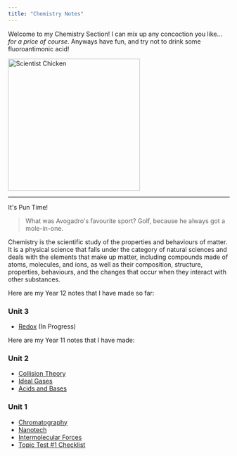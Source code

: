 ```yaml
---
title: "Chemistry Notes"
---
```


Welcome to my Chemistry Section! I can mix up any concoction you like... *for a price of course*. Anyways have fun, and try not to drink some fluoroantimonic acid!

<image src="/the-chicken-pen/assets/Chemistry_Chicken.png" alt="Scientist Chicken" width=300px />

---
It's Pun Time!
>What was Avogadro's favourite sport? Golf, because he always got a mole-in-one.

Chemistry is the scientific study of the properties and behaviours of matter. It is a physical science that falls under the category of natural sciences and deals with the elements that make up matter, including compounds made of atoms, molecules, and ions, as well as their composition, structure, properties, behaviours, and the changes that occur when they interact with other substances.

Here are my Year 12 notes that I have made so far:

### Unit 3
- [Redox](Redox.md) (In Progress)



Here are my Year 11 notes that I have made:

### Unit 2
- [Collision Theory](Collision-Theory.md)
- [Ideal Gases](Ideal-Gases.md)
- [Acids and Bases](Acids-and-Bases.md)

### Unit 1
- [Chromatography](Chromatography.md)
- [Nanotech](Nanotechnology.md)
- [Intermolecular Forces](Intermolecular-Forces.md)
- [Topic Test #1 Checklist](Chemistry-Topic-Test-One-Checklist.md)
